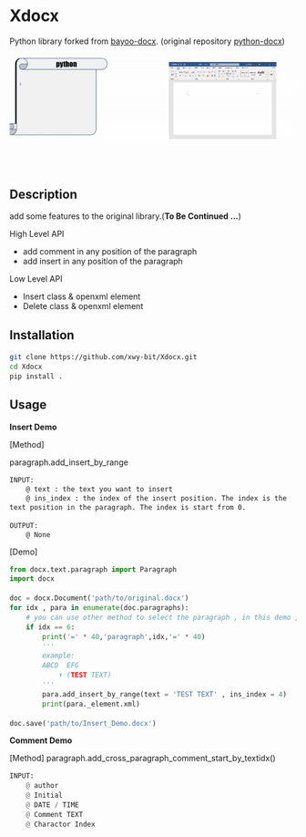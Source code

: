 Xdocx
==========

Python library forked from [bayoo-docx](https://github.com/BayooG/bayoo-docx).
(original repository [python-docx](https://github.com/python-openxml/python-docx))

![DEMO](assert/demo.gif)

Description
-----------
add some features to the original library.(**To Be Continued ...**)

High Level API
 - add comment in any position of the paragraph
 - add insert in any position of the paragraph

Low Level API
 - Insert class & openxml element
 - Delete class & openxml element

Installation
------------

```bash
git clone https://github.com/xwy-bit/Xdocx.git
cd Xdocx
pip install .
```

Usage
-----

**Insert Demo**

[Method] 

paragraph.add_insert_by_range 

```
INPUT:
    @ text : the text you want to insert
    @ ins_index : the index of the insert position. The index is the text position in the paragraph. The index is start from 0.

OUTPUT:
    @ None
```

[Demo]

```python
from docx.text.paragraph import Paragraph
import docx

doc = docx.Document('path/to/original.docx')
for idx , para in enumerate(doc.paragraphs):
    # you can use other method to select the paragraph , in this demo , we just use the index
    if idx == 6:
        print('=' * 40,'paragraph',idx,'=' * 40)
        '''
        example:
        ABCD  EFG 
            ⬆️ (TEST TEXT)
        '''
        para.add_insert_by_range(text = 'TEST TEXT' , ins_index = 4)
        print(para._element.xml)

doc.save('path/to/Insert_Demo.docx')
```

**Comment Demo**

[Method]
paragraph.add_cross_paragraph_comment_start_by_textidx()
```python
INPUT: 
    @ author
    @ Initial
    @ DATE / TIME
    @ Comment TEXT
    @ Charactor Index
```

